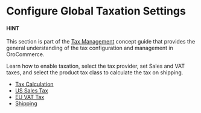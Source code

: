 <a id="configuration-guide-commerce-configuration-taxation"></a>

# Configure Global Taxation Settings

#### HINT
This section is part of the [Tax Management](../../../../../concept-guides/taxes/index.md#concept-guide-taxes) concept guide that provides the general understanding of the tax configuration and management in OroCommerce.

Learn how to enable taxation, select the tax provider, set Sales and VAT taxes, and select the product tax class to calculate the tax on shipping.

* [Tax Calculation](tax-calculation.md#user-guide-taxes-tax-configuration)
* [US Sales Tax](us-sales-tax.md#user-guide-taxes-us)
* [EU VAT Tax](eu-vat-tax.md#user-guide-taxes-eu)
* [Shipping](shipping-tax.md#sys-conf-commerce-taxation-shipping-tax)
